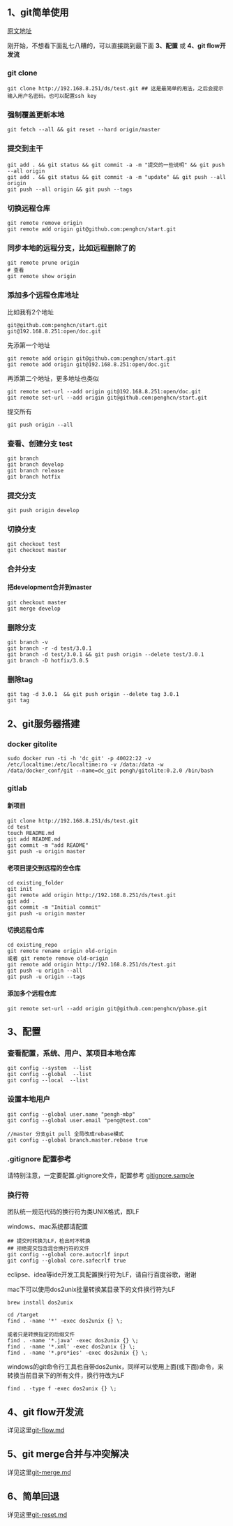 ## 1、git简单使用
[原文地址](https://github.com/penghcn/start/blob/master/git/get-start.md)

刚开始，不想看下面乱七八糟的，可以直接跳到最下面 **3、配置** 或 **4、git flow开发流**

### git clone
    git clone http://192.168.8.251/ds/test.git ## 这是最简单的用法，之后会提示输入用户名密码。也可以配置ssh key
### 强制覆盖更新本地
    git fetch --all && git reset --hard origin/master

### 提交到主干
    git add . && git status && git commit -a -m "提交的一些说明" && git push --all origin
    git add . && git status && git commit -a -m "update" && git push --all origin
    git push --all origin && git push --tags

### 切换远程仓库
    git remote remove origin
    git remote add origin git@github.com:penghcn/start.git

### 同步本地的远程分支，比如远程删除了的
    git remote prune origin
    # 查看
    git remote show origin
    
### 添加多个远程仓库地址
比如我有2个地址
    
    git@github.com:penghcn/start.git
    git@192.168.8.251:open/doc.git

先添第一个地址
    
    git remote add origin git@github.com:penghcn/start.git
    git remote add origin git@192.168.8.251:open/doc.git
再添第二个地址，更多地址也类似
    
    git remote set-url --add origin git@192.168.8.251:open/doc.git
    git remote set-url --add origin git@github.com:penghcn/start.git
提交所有

    git push origin --all
    
### 查看、创建分支 test
    git branch
    git branch develop
    git branch release 
    git branch hotfix
### 提交分支
    git push origin develop
### 切换分支
    git checkout test
    git checkout master
### 合并分支
#### 把development合并到master
    git checkout master
    git merge develop
### 删除分支
    git branch -v  
    git branch -r -d test/3.0.1
    git branch -d test/3.0.1 && git push origin --delete test/3.0.1
    git branch -D hotfix/3.0.5  

### 删除tag
    git tag -d 3.0.1  && git push origin --delete tag 3.0.1
    git tag
    
## 2、git服务器搭建
### docker gitolite
    sudo docker run -ti -h 'dc_git' -p 40022:22 -v /etc/localtime:/etc/localtime:ro -v /data:/data -w /data/docker_conf/git --name=dc_git pengh/gitolite:0.2.0 /bin/bash
### gitlab
#### 新项目
    git clone http://192.168.8.251/ds/test.git
    cd test
    touch README.md
    git add README.md
    git commit -m "add README"
    git push -u origin master

#### 老项目提交到远程的空仓库
    cd existing_folder
    git init
    git remote add origin http://192.168.8.251/ds/test.git
    git add .
    git commit -m "Initial commit"
    git push -u origin master

#### 切换远程仓库
    cd existing_repo
    git remote rename origin old-origin 
    或者 git remote remove old-origin
    git remote add origin http://192.168.8.251/ds/test.git
    git push -u origin --all
    git push -u origin --tags
#### 添加多个远程仓库
    git remote set-url --add origin git@github.com:penghcn/pbase.git

## 3、配置
### 查看配置，系统、用户、某项目本地仓库
    git config --system  --list
    git config --global  --list
    git config --local  --list

### 设置本地用户
    git config --global user.name "pengh-mbp"
    git config --global user.email "peng@test.com"

    //master 分支git pull 全局改成rebase模式
    git config --global branch.master.rebase true

### .gitignore 配置参考
请特别注意，一定要配置.gitignore文件，配置参考 [gitignore.sample](./gitignore.sample)

### 换行符
团队统一规范代码的换行符为类UNIX格式，即LF

windows、mac系统都请配置

    ## 提交时转换为LF，检出时不转换
    ## 拒绝提交包含混合换行符的文件
    git config --global core.autocrlf input
    git config --global core.safecrlf true

eclipse、idea等ide开发工具配置换行符为LF，请自行百度谷歌，谢谢

mac下可以使用dos2unix批量转换某目录下的文件换行符为LF

    brew install dos2unix

    cd /target
    find . -name '*' -exec dos2unix {} \;

    或者只是转换指定的后缀文件
    find . -name '*.java' -exec dos2unix {} \;
    find . -name '*.xml' -exec dos2unix {} \;
    find . -name '*.pro*ies' -exec dos2unix {} \;

windows的git命令行工具也自带dos2unix，同样可以使用上面(或下面)命令，来转换当前目录下的所有文件，换行符改为LF

    find . -type f -exec dos2unix {} \;

## 4、git flow开发流
详见这里[git-flow.md](./git-flow.md)

## 5、git merge合并与冲突解决
详见这里[git-merge.md](./git-merge.md)

## 6、简单回退
详见这里[git-reset.md](./git-reset.md)
